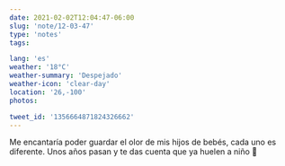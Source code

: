 ```yaml
---
date: 2021-02-02T12:04:47-06:00
slug: 'note/12-03-47'
type: 'notes'
tags:

lang: 'es'
weather: '18°C'
weather-summary: 'Despejado'
weather-icon: 'clear-day'
location: '26,-100'
photos:

tweet_id: '1356664871824326662'
---
```

Me encantaría poder guardar el olor de mis hijos de bebés, cada uno es diferente. Unos años pasan y te das cuenta que ya huelen a niño 🥺 